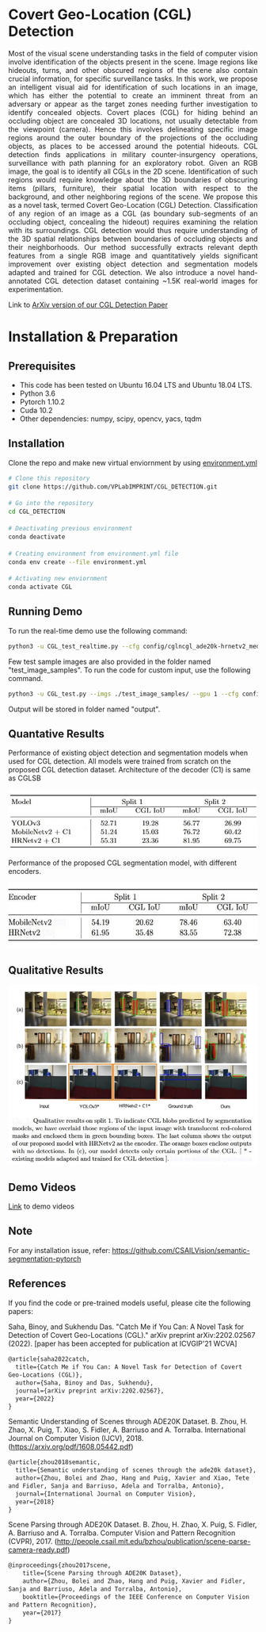 # Covert Geo-Location (CGL) Detection


<p align="justify"> Most of the visual scene understanding tasks in the field of computer vision involve identification of the objects present in the scene. Image regions like hideouts, turns, and other obscured regions of the scene also contain crucial information, for specific surveillance tasks. In this work, we propose an intelligent visual aid for identification of such locations in an image, which has either the potential to create an imminent threat from an adversary or appear as the target zones needing further investigation to identify concealed objects. Covert places (CGL) for hiding behind an occluding object are concealed 3D locations, not usually detectable from the viewpoint (camera). Hence this involves delineating specific image regions around the outer boundary of the projections of the occluding objects, as places to be accessed around the potential hideouts.  CGL detection finds applications in military counter-insurgency operations, surveillance with path planning for an exploratory robot. Given an RGB image, the goal is to identify all CGLs in the 2D scene. Identification of such regions would require knowledge about the 3D boundaries of obscuring items (pillars, furniture), their spatial location with respect to the background, and other neighboring regions of the scene. We propose this as a novel task, termed Covert Geo-Location (CGL) Detection. Classification of any region of an image as a CGL (as boundary sub-segments of an occluding object, concealing the hideout) requires examining the relation with its surroundings. CGL detection would thus require understanding of the 3D spatial relationships between boundaries of occluding objects and their neighborhoods. Our method successfully extracts relevant depth features from a single RGB image and quantitatively yields significant improvement over existing object detection and segmentation models adapted and trained for CGL detection. We also introduce a novel hand-annotated CGL detection dataset containing ~1.5K real-world images for experimentation. </p>

Link to [ArXiv version of our CGL Detection Paper](https://arxiv.org/abs/2202.02567)

# Installation & Preparation

## Prerequisites
- This code has been tested on Ubuntu 16.04 LTS and Ubuntu 18.04 LTS.
- Python 3.6
- Pytorch 1.10.2
- Cuda 10.2
- Other dependencies: numpy, scipy, opencv, yacs, tqdm 

## Installation

Clone the repo and make new virtual enviornment by using [environment.yml][1]

[1]:https://github.com/VPLabIMPRINT/CGL_DETECTION/blob/main/environment.yml

```sh
# Clone this repository
git clone https://github.com/VPLabIMPRINT/CGL_DETECTION.git

# Go into the repository
cd CGL_DETECTION

# Deactivating previous environment
conda deactivate

# Creating environment from environment.yml file
conda env create --file environment.yml 

# Activating new enviornment
conda activate CGL 

```

## Running Demo
To run the real-time demo use the following command:
```sh
python3 -u CGL_test_realtime.py --cfg config/cglncgl_ade20k-hrnetv2_medium.yaml
```
Few test sample images are also provided in the folder named "test_image_samples".
To run the code for custom input, use the following command.
```sh
python3 -u CGL_test.py --imgs ./test_image_samples/ --gpu 1 --cfg config/cglncgl_ade20k-hrnetv2_medium.yaml --output output
```
Output will be stored in folder named "output".

## Quantative Results
Performance of existing object detection and segmentation models when
used for CGL detection. All models were trained from scratch on the proposed CGL
detection dataset. Architecture of the decoder (C1) is same as CGLSB

![Alt text](https://github.com/VPLabIMPRINT/CGL_DETECTION/blob/main/Quantative_Results_Table_1.jpg?raw=true "Title")

Performance of the proposed CGL segmentation model, with different encoders.

![Alt text](https://github.com/VPLabIMPRINT/CGL_DETECTION/blob/main/Quantative_Results_Table_2.jpg?raw=true "Title")


## Qualitative Results

![Alt text](https://github.com/VPLabIMPRINT/CGL_DETECTION/blob/main/Model_qualitative_result.jpg?raw=true "Title")

## Demo Videos
[Link](https://drive.google.com/drive/folders/1OZDhHx1jGEkjrWOCAVyVOa2kPHyBFEyM?usp=sharing) to demo videos

## Note
For any installation issue, refer:
https://github.com/CSAILVision/semantic-segmentation-pytorch

## References

If you find the code or pre-trained models useful, please cite the following papers:

Saha, Binoy, and Sukhendu Das. "Catch Me if You Can: A Novel Task for Detection of Covert Geo-Locations (CGL)." arXiv preprint arXiv:2202.02567 (2022). [paper has been accepted for publication at ICVGIP'21 WCVA]

```
@article{saha2022catch,
  title={Catch Me if You Can: A Novel Task for Detection of Covert Geo-Locations (CGL)},
  author={Saha, Binoy and Das, Sukhendu},
  journal={arXiv preprint arXiv:2202.02567},
  year={2022}
}
```

Semantic Understanding of Scenes through ADE20K Dataset. B. Zhou, H. Zhao, X. Puig, T. Xiao, S. Fidler, A. Barriuso and A. Torralba. International Journal on Computer Vision (IJCV), 2018. (https://arxiv.org/pdf/1608.05442.pdf)

```
@article{zhou2018semantic,
  title={Semantic understanding of scenes through the ade20k dataset},
  author={Zhou, Bolei and Zhao, Hang and Puig, Xavier and Xiao, Tete and Fidler, Sanja and Barriuso, Adela and Torralba, Antonio},
  journal={International Journal on Computer Vision},
  year={2018}
}
```
Scene Parsing through ADE20K Dataset. B. Zhou, H. Zhao, X. Puig, S. Fidler, A. Barriuso and A. Torralba. Computer Vision and Pattern Recognition (CVPR), 2017. (http://people.csail.mit.edu/bzhou/publication/scene-parse-camera-ready.pdf)

```
@inproceedings{zhou2017scene,
    title={Scene Parsing through ADE20K Dataset},
    author={Zhou, Bolei and Zhao, Hang and Puig, Xavier and Fidler, Sanja and Barriuso, Adela and Torralba, Antonio},
    booktitle={Proceedings of the IEEE Conference on Computer Vision and Pattern Recognition},
    year={2017}
}
```
